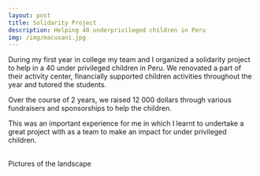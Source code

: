 ```yaml
---
layout: post
title: Solidarity Project
description: Helping 40 underprivileged children in Peru
img: /img/macusani.jpg
---
```


During my first year in college my team and I organized a solidarity project to help in a 40 under privileged children in Peru. We renovated a part of their activity center, financially supported children activities throughout the year and tutored the students. 

Over the course of 2 years, we raised 12 000 dollars through various fundraisers and sponsorships to help the children. 

This was an important experience for me in which I learnt to undertake a great project with as a team to make an impact for under privileged children.



<div class="img_row">
	<img class="col two" src="{{ site.baseurl }}/img/altiplano.jpg" alt="" title="altiplano"/>
	<img class="col one" src="{{ site.baseurl }}/img/macusani.jpg" alt="" title="macusani"/>
</div>
<div class="col three caption">
	Pictures of the landscape
</div>
